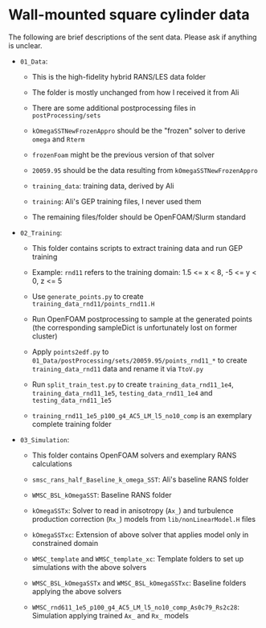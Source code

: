 # Wall-mounted square cylinder data

The following are brief descriptions of the sent data. Please ask if anything is unclear.

* `01_Data`:

    * This is the high-fidelity hybrid RANS/LES data folder

    * The folder is mostly unchanged from how I received it from Ali

    * There are some additional postprocessing files in `postProcessing/sets`

    * `kOmegaSSTNewFrozenAppro` should be the "frozen" solver to derive `omega` and `Rterm`

    * `frozenFoam` might be the previous version of that solver

    * `20059.95` should be the data resulting from `kOmegaSSTNewFrozenAppro`

    * `training_data`: training data, derived by Ali

    * `training`: Ali's GEP training files, I never used them

    * The remaining files/folder should be OpenFOAM/Slurm standard

* `02_Training`:

    * This folder contains scripts to extract training data and run GEP training

    * Example: `rnd11` refers to the training domain: 1.5 <= x < 8, -5 <= y < 0, z <= 5

    * Use `generate_points.py` to create `training_data_rnd11/points_rnd11.H`

    * Run OpenFOAM postprocessing to sample at the generated points (the corresponding sampleDict is unfortunately lost on former cluster)

    * Apply `points2edf.py` to `01_Data/postProcessing/sets/20059.95/points_rnd11_*` to create `training_data_rnd11` data and rename it via `TtoV.py`

    * Run `split_train_test.py` to create `training_data_rnd11_1e4`, `training_data_rnd11_1e5`, `testing_data_rnd11_1e4` and `testing_data_rnd11_1e5`

    * `training_rnd11_1e5_p100_g4_AC5_LM_l5_no10_comp` is an exemplary complete training folder

* `03_Simulation`:

    * This folder contains OpenFOAM solvers and exemplary RANS calculations

    * `smsc_rans_half_Baseline_k_omega_SST`: Ali's baseline RANS folder

    * `WMSC_BSL_kOmegaSST`: Baseline RANS folder

    * `kOmegaSSTx`: Solver to read in anisotropy (`Ax_`) and turbulence production correction (`Rx_`) models from `lib/nonLinearModel.H` files

    * `kOmegaSSTxc`: Extension of above solver that applies model only in constrained domain

    * `WMSC_template` and `WMSC_template_xc`: Template folders to set up simulations with the above solvers

    * `WMSC_BSL_kOmegaSSTx` and `WMSC_BSL_kOmegaSSTxc`: Baseline folders applying the above solvers

    * `WMSC_rnd611_1e5_p100_g4_AC5_LM_l5_no10_comp_As0c79_Rs2c28`: Simulation applying trained `Ax_` and `Rx_` models

